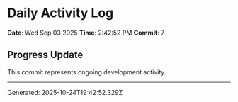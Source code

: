 # Daily Activity Log

**Date**: Wed Sep 03 2025
**Time**: 2:42:52 PM
**Commit**: 7

## Progress Update

This commit represents ongoing development activity.

---
Generated: 2025-10-24T19:42:52.329Z
